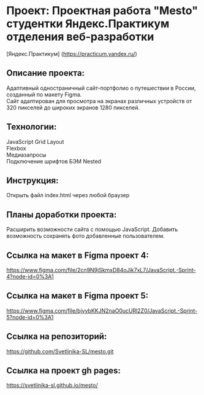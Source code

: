 # Проект: **Проектная работа "Mesto" студентки Яндекс.Практикум отделения веб-разработки**
[Яндекс.Практикум] (https://practicum.yandex.ru/)

## Описание проекта:
Адаптивный одностраничный сайт-портфолио о путешествии в России, созданный по макету Figma.  
Сайт адаптирован для просмотра на экранах различных устройств от 320 пикселей до широких экранов 1280 пикселей.

## Технологии:
JavaScript
Grid Layout  
Flexbox  
Медиазапросы  
Подключение шрифтов 
БЭМ Nested 

## Инструкция:
Открыть файл index.html через любой браузер

## Планы доработки проекта:
Расширить возможности сайта с помощью JavaScript. 
Добавить возможность сохранять фото добавленные пользователем.

## Ссылка на макет в Figma проект 4:
https://www.figma.com/file/2cn9N9jSkmxD84oJik7xL7/JavaScript.-Sprint-4?node-id=0%3A1

## Ссылка на макет в Figma проект 5:
https://www.figma.com/file/bjyvbKKJN2naO0ucURl2Z0/JavaScript.-Sprint-5?node-id=0%3A1

## Ссылка на репозиторий: 
https://github.com/Svetlinika-SL/mesto.git

## Ссылка на проект gh pages:
https://svetlinika-sl.github.io/mesto/

